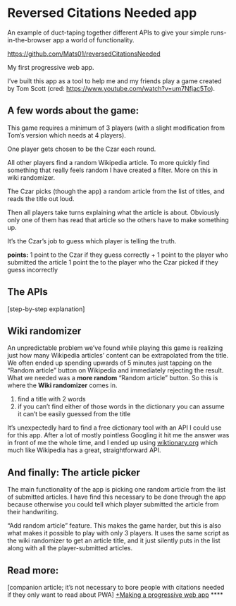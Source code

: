 # Reversed Citations Needed app
An example of duct-taping together different APIs to give your simple runs-in-the-browser app a world of functionality. 


https://github.com/Mats01/reversedCitationsNeeded


My first progressive web app.

I’ve built this app as a tool to help me and my friends play a game created by Tom Scott (cred: https://www.youtube.com/watch?v=um7Nfjac5To). 


## A few words about the game:

This game requires a minimum of 3 players (with a slight modification from Tom’s version which needs at 4 players). 

One player gets chosen to be the Czar each round.

All other players find a random Wikipedia article. To more quickly find something that really feels random I have created a filter. More on this in wiki randomizer.

The Czar picks (though the app) a random article from the list of titles, and reads the title out loud. 

Then all players take turns explaining what the article is about. Obviously only one of them has read that article so the others have to make something up.

It’s the Czar’s job to guess which player is telling the truth. 

**points:**
1 point to the Czar if they guess correctly + 1 point to the player who submitted the article
1 point the to the player who the Czar picked if they guess incorrectly


## The APIs

[step-by-step explanation] 


## Wiki randomizer

An unpredictable problem we’ve found while playing this game is realizing just how many Wikipedia articles’ content can be extrapolated from the title. We often ended up spending upwards of 5 minutes just tapping on the “Random article” button on Wikipedia and immediately rejecting the result. What we needed was a **more random** “Random article” button. So this is where the **Wiki randomizer** comes in. 


1. find a title with 2 words 
2. if you can’t find either of those words in the dictionary you can assume it can’t be easily guessed from the title

It’s unexpectedly hard to find a free dictionary tool with an API I could use for this app. After a lot of mostly pointless Googling it hit me the answer was in front of me the whole time, and I ended up using [wiktionary.org](https://www.wiktionary.org/) which much like Wikipedia has a great, straightforward API.  


## And finally: The article picker

The main functionality of the app is picking one random article from the list of submitted articles. I have find this necessary to be done through the app because otherwise you could tell which player submitted the article from their handwriting. 

“Add random article” feature. This makes the game harder, but this is also what makes it possible to play with only 3 players. It uses the same script as the wiki randomizer to get an article title, and it just silently puts in the list along with all the player-submitted articles.



## Read more:

[companion article; it’s not necessary to bore people with citations needed if they only want to read about PWA]
[+Making a progressive web app](https://paper.dropbox.com/doc/Making-a-progressive-web-app-nL1pZfZIIKLRxUOS1Kf2a) ****

